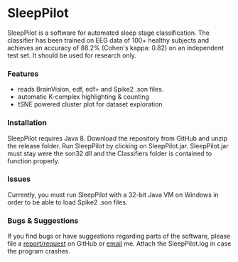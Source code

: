 # SleepPilot #

SleepPilot is a software for automated sleep stage classification. 
The classifier has been trained on EEG data of 100+ healthy subjects and achieves an accuracy of 88.2% (Cohen's kappa: 0.82) on an independent test set. 
It should be used for research only. 

### Features ###
* reads BrainVision, edf, edf+ and Spike2 .son files.
* automatic K-complex highlighting & counting
* tSNE powered cluster plot for dataset exploration 

### Installation ###
SleepPilot requires Java 8.
Download the repository from GitHub and unzip the release folder. Run SleepPilot by clicking on SleepPilot.jar.
SleepPilot.jar must stay were the son32.dll and the Classifiers folder is contained to function properly.

### Issues ###
Currently, you must run SleepPilot with a 32-bit Java VM on Windows in order to be able to load Spike2 .son files.

### Bugs & Suggestions ###
If you find bugs or have suggestions regarding parts of the software, please file a [report/request](https://github.com/xuser/SleepPilot/issues) on GitHub or [email](weigenand@inb.uni-luebeck.de) me.
Attach the SleepPilot.log in case the program crashes.


